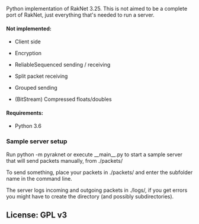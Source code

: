 Python implementation of RakNet 3.25. This is not aimed to be a complete port of RakNet, just everything that's needed to run a server.

#### Not implemented:

* Client side

* Encryption

* ReliableSequenced sending / receiving

* Split packet receiving

* Grouped sending

* (BitStream) Compressed floats/doubles

#### Requirements:
* Python 3.6

### Sample server setup
Run python -m pyraknet or execute \_\_main\_\_.py to start a sample server that will send packets manually, from ./packets/

To send something, place your packets in ./packets/<your subfolder> and enter the subfolder name in the command line.

The server logs incoming and outgoing packets in ./logs/, if you get errors you might have to create the directory (and possibly subdirectories).

## License: GPL v3
